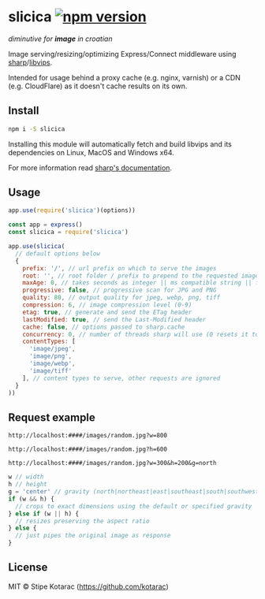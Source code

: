 # slicica [![npm version](https://badge.fury.io/js/slicica.svg)](https://www.npmjs.com/package/slicica)
_diminutive for **image** in croatian_

Image serving/resizing/optimizing Express/Connect middleware using [sharp](https://github.com/lovell/sharp)/[libvips](https://github.com/jcupitt/libvips).

Intended for usage behind a proxy cache (e.g. nginx, varnish) or a CDN (e.g. CloudFlare) as it doesn't cache results on its own.


## Install

```sh
npm i -S slicica
```

Installing this module will automatically fetch and build libvips and its dependencies on Linux, MacOS and Windows x64.

For more information read [sharp's documentation](https://sharp.pixelplumbing.com/).


## Usage

```js
app.use(require('slicica')(options))
```

```js
const app = express()
const slicica = require('slicica')

app.use(slicica(
  // default options below
  {
    prefix: '/', // url prefix on which to serve the images
    root: '', // root folder / prefix to prepend to the requested image (path where the images reside)
    maxAge: 0, // takes seconds as integer || ms compatible string || false to disable
    progressive: false, // progressive scan for JPG and PNG
    quality: 80, // output quality for jpeg, webp, png, tiff
    compression: 6, // image compression level (0-9)
    etag: true, // generate and send the ETag header
    lastModified: true, // send the Last-Modified header
    cache: false, // options passed to sharp.cache
    concurrency: 0, // number of threads sharp will use (0 resets it to default = number of cores)
    contentTypes: [
      'image/jpeg',
      'image/png',
      'image/webp',
      'image/tiff'
    ], // content types to serve, other requests are ignored
  }
))
```


## Request example

```
http://localhost:####/images/random.jpg?w=800
```
```
http://localhost:####/images/random.jpg?h=600
```
```
http://localhost:####/images/random.jpg?w=300&h=200&g=north
```

```js
w // width
h // height
g = 'center' // gravity (north|northeast|east|southeast|south|southwest|west|northwest|center|centre)
if (w && h) {
  // crops to exact dimensions using the default or specified gravity
} else if (w || h) {
  // resizes preserving the aspect ratio
} else {
  // just pipes the original image as response
}
```


## License

MIT © Stipe Kotarac (https://github.com/kotarac)
